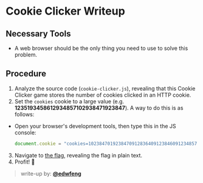 # Cookie Clicker Writeup

## Necessary Tools
* A web browser should be the only thing you need to use to solve this problem.

## Procedure
1. Analyze the source code (`cookie-clicker.js`), revealing that this Cookie Clicker game stores the number of cookies clicked in an HTTP cookie.
2. Set the `cookies` cookie to a large value (e.g. **1235193458612934857102938471923847**). A way to do this is as follows:
  * Open your browser's development tools, then type this in the JS console:
    ```javascript
    document.cookie = "cookies=102384701923847091283640912384609123485701923857"
    ```
3. Navigate to [the flag](http://localhost:5001/flag), revealing the flag in plain text.
4. Profit! :tada:

> write-up by: [**@edwfeng**](https://github.com/edwfeng)